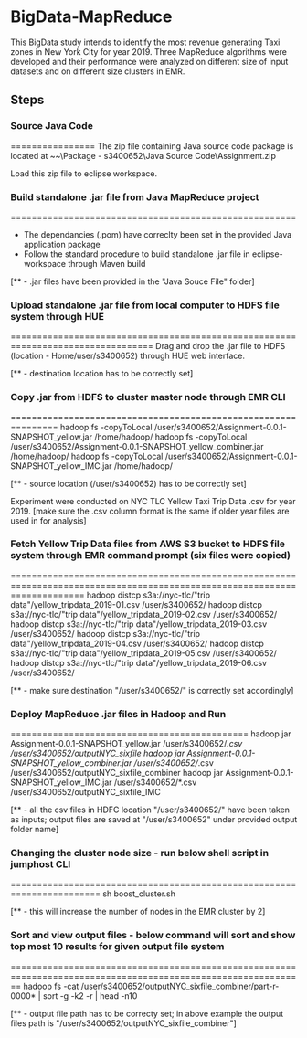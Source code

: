 # BigData-MapReduce
This BigData study intends to identify the most revenue generating Taxi zones in New York City for year 2019. Three MapReduce algorithms were developed and their performance were analyzed on different size of input datasets and on different size clusters in EMR.

## Steps
### Source Java Code
================
The zip file containing Java source code package is located at
~~\Package - s3400652\Java Source Code\Assignment.zip

Load this zip file to eclipse workspace.


### Build standalone .jar file from Java MapReduce project
======================================================
- The dependancies (.pom) have correclty been set in the provided Java application package
- Follow the standard procedure to build standalone .jar file in eclipse-workspace through Maven build

[** - .jar files have been provided in the "Java Souce File" folder]


### Upload standalone .jar file from local computer to HDFS file system through HUE
=================================================================================
Drag and drop the .jar file to HDFS (location - Home/user/s3400652) through HUE web interface.


[** - destination location has to be correctly set]


### Copy .jar from HDFS to cluster master node through EMR CLI
===============================================================
hadoop fs -copyToLocal /user/s3400652/Assignment-0.0.1-SNAPSHOT_yellow.jar /home/hadoop/
hadoop fs -copyToLocal /user/s3400652/Assignment-0.0.1-SNAPSHOT_yellow_combiner.jar /home/hadoop/
hadoop fs -copyToLocal /user/s3400652/Assignment-0.0.1-SNAPSHOT_yellow_IMC.jar /home/hadoop/

[** - source location (/user/s3400652) has to be correctly set]

Experiment were conducted on NYC TLC Yellow Taxi Trip Data .csv for year 2019. [make sure the .csv column format is the same if older year files 
are used in for analysis]

### Fetch Yellow Trip Data files from AWS S3 bucket to HDFS file system through EMR command prompt (six files were copied)
==========================================================================================================================
hadoop distcp s3a://nyc-tlc/"trip data"/yellow_tripdata_2019-01.csv /user/s3400652/
hadoop distcp s3a://nyc-tlc/"trip data"/yellow_tripdata_2019-02.csv /user/s3400652/
hadoop distcp s3a://nyc-tlc/"trip data"/yellow_tripdata_2019-03.csv /user/s3400652/
hadoop distcp s3a://nyc-tlc/"trip data"/yellow_tripdata_2019-04.csv /user/s3400652/
hadoop distcp s3a://nyc-tlc/"trip data"/yellow_tripdata_2019-05.csv /user/s3400652/
hadoop distcp s3a://nyc-tlc/"trip data"/yellow_tripdata_2019-06.csv /user/s3400652/

[** - make sure destination "/user/s3400652/" is correctly set accordingly]

### Deploy MapReduce .jar files in Hadoop and Run
=============================================
hadoop jar Assignment-0.0.1-SNAPSHOT_yellow.jar /user/s3400652/*.csv /user/s3400652/outputNYC_sixfile
hadoop jar Assignment-0.0.1-SNAPSHOT_yellow_combiner.jar /user/s3400652/*.csv /user/s3400652/outputNYC_sixfile_combiner
hadoop jar Assignment-0.0.1-SNAPSHOT_yellow_IMC.jar /user/s3400652/*.csv /user/s3400652/outputNYC_sixfile_IMC

[** - all the csv files in HDFC location "/user/s3400652/" have been taken as inputs; output files are saved at "/user/s3400652"
under provided output folder name]


### Changing the cluster node size - run below shell script in jumphost CLI
=======================================================================
sh  boost_cluster.sh

[** - this will increase the number of nodes in the EMR cluster by 2]


### Sort and view output files - below command will sort and show top most 10 results for given output file system
==============================================================================================================
hadoop fs -cat /user/s3400652/outputNYC_sixfile_combiner/part-r-0000* | sort -g -k2 -r | head -n10

[** - output file path has to be correcty set; in above example the output files path is "/user/s3400652/outputNYC_sixfile_combiner"]




